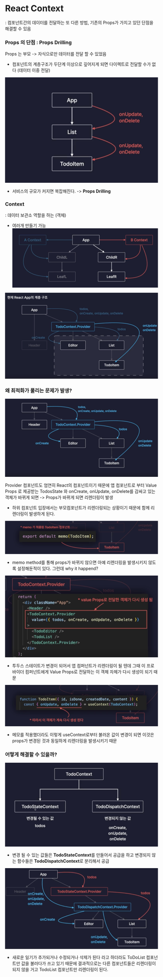 # React Context

: 컴포넌트간의 데이터를 전달하는 또 다른 방법, 기존의 Props가 가지고 있던 단점을 해결할 수 있음

### Props 의 단점 : Props Drilling

Props 는 부모 -> 자식으로만 데이터를 전달 할 수 있었음

- 컴포넌트의 계층구조가 두단계 이상으로 깊어지게 되면 다이렉트로 전달할 수가 없다 (데이터 이중 전달)

![props disadvantage](props.png)

- 서비스의 규모가 커지면 복잡해진다. -> **Props Drilling**

### Context

: 데이터 보관소 역할을 하는 (객체)

- 여러개 만들기 가능
  ![context](context.png)

![todoAppComponent](todoAppComponent.png)

### 왜 최적화가 풀리는 문제가 발생?

![problem](problem.png)

Provider 컴포넌트도 엄연히 React의 컴포넌트이기 때문에 앱 컴포넌트로 부터 Value Props 로 제공받는 TodosState 와 onCreate, onUpdate, onDelete를 감싸고 있는 객체가 바뀌게 되면
-> Props가 바뀌게 되면 리렌더링이 발생

- 하위 컴포넌트 입장에서는 부모컴포넌트가 리렌더링되는 상황이기 때문에 함께 리렌더링이 발생하게 된다.

![memoMethod](memoMethod.png)

- memo method를 통해 props가 바뀌지 않으면 아예 리렌더링을 발생시키지 않도록 설정해둔적이 있다. 그런데 why it happend?

![reason](reason.png)

- 투두스 스테이트가 변경이 되어서 앱 컴퍼넌트가 리렌더링이 될 텐데 그때 이 프로바이더 컴퍼넌트에게 Value Props로 전달하는 이 객체 자체가 다시 생성이 되기 때문

![reason2](reason2.png)

- 메모를 적용했더라도 이렇게 useContext로부터 불러온 값이 변경이 되면 이것은 props가 변경된 것과 동일하게 리렌더링을 발생시키기 때문

### 어떻게 해결할 수 있을까?

![soving](solving.png)
- 변경 될 수 있는 값들은 **TodoStateContext**를 만들어서 공급을 하고 변경되지 않는 함수들은 **TodoDispatchContext**로 분리해서 공급


![all](all.png)
- 새로운 일기가 추가되거나 수정되거나 삭제가 된다 라고 하더라도 ToDoList 컴포넌트만 값을 불러다가 쓰고 있기 때문에 결과적으로는 다른 컴포넌트들은 리렌더링이 되지 않을 거고 TodoList 컴포넌트만 리렌더링이 된다.